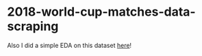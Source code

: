# 2018-world-cup-matches-data-scraping

Also I did a simple EDA on this dataset [here](https://www.kaggle.com/rezaghari/world-cup-2018-eda)!
